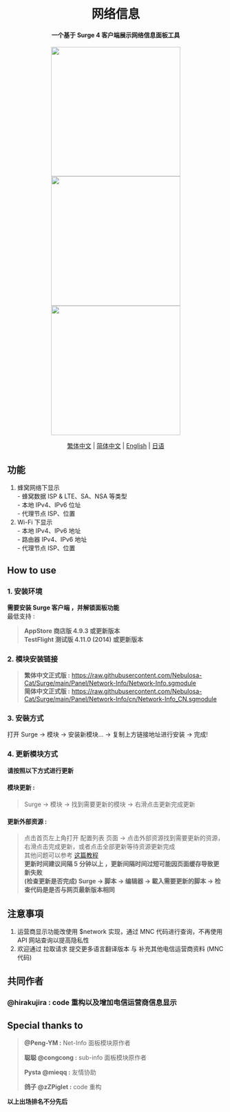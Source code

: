 <h1 align="center"> 网络信息 </h1>

<h4 align="center"> 一个基于 Surge 4 客户端展示网络信息面板工具 </h4>

<p align="center">
<img src="https://raw.githubusercontent.com/Nebulosa-Cat/Surge/main/Panel/Network-Info/img/Cell.PNG" width="300"></img>
<img src="https://raw.githubusercontent.com/Nebulosa-Cat/Surge/main/Panel/Network-Info/img/wifi.PNG" width="300"></img>
<img src="https://raw.githubusercontent.com/Nebulosa-Cat/Surge/main/Panel/Network-Info/img/error.PNG" width="300"></img>
</p>
<p align="center">
  <a href="/README.md">繁体中文</a> |
  <a href="/READMEs/README.cn.md">简体中文</a> |
  <a href="/READMEs/README.en.md">English</a> |
  <a href="/READMEs/README.jpn.md">日语</a>
</p>

## 功能
1. 蜂窝网络下显示<br>- 蜂窝数据 ISP  & LTE、SA、NSA 等类型<br>- 本地 IPv4、IPv6 位址<br>- 代理节点 ISP、位置
2. Wi-Fi 下显示<br>- 本地 IPv4、IPv6 地址<br>- 路由器 IPv4、IPv6 地址<br>- 代理节点 ISP、位置

## How to use
### 1. 安装环境
**需要安装 Surge 客户端 ，并解锁面板功能**<br>
最低支持 :<br>
>**AppStore 商店版 4.9.3 或更新版本**<br>
>**TestFlight 测试版 4.11.0 (2014) 或更新版本**
### 2. 模块安装链接
> **繁体中文正式版 :** https://raw.githubusercontent.com/Nebulosa-Cat/Surge/main/Panel/Network-Info/Network-Info.sgmodule<br>
> **简体中文正式版 :** https://raw.githubusercontent.com/Nebulosa-Cat/Surge/main/Panel/Network-Info/cn/Network-Info_CN.sgmodule<br>
### 3. 安裝方式
打开 Surge -> 模块 -> 安装新模块... -> 复制上方链接地址进行安装 -> 完成!
### 4. 更新模块方式
**请按照以下方式进行更新**<br>
#### 模块更新 : <br>
>Surge -> 模块 -> 找到需要更新的模块 -> 右滑点击更新完成更新<br>
#### 更新外部资源 : <br>
>点击首页左上角打开 配置列表 页面 -> 点击外部资源找到需要更新的资源，右滑点击完成更新，或者点击全部更新等待资源更新完成 <br>
其他问题可以参考 [这篇教程](https://www.jkg.tw/p3604/) <br>
**更新时间建议间隔 5 分钟以上 ，更新间隔时间过短可能因页面缓存导致更新失败<br>
(检查更新是否完成) Surge -> 脚本 -> 编辑器 -> 載入需要更新的脚本 -> 检查代码是是否与网页最新版本相同**


## 注意事項
1. 运营商显示功能改使用 $network 实现，通过 MNC 代码进行查询，不再使用 API 网站查询以提高隐私性
2. 欢迎通过 拉取请求 提交更多语言翻译版本 与 补充其他电信运营商资料 (MNC 代码)

## 共同作者
### **@hirakujira :**  code 重构以及增加电信运营商信息显示
## Special thanks to
> **@Peng-YM :** Net-Info 面板模块原作者<br>
>
> **聪聪 @congcong :** sub-info 面板模块原作者<br>
> 
> **Pysta @mieqq :** 友情协助<br>
> 
> **鸽子 @zZPiglet :** code 重构 <br>

__以上出场排名不分先后__
